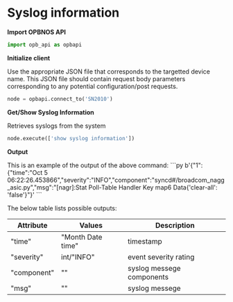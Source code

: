 # Syslog information

<strong>Import OPBNOS API</strong>

```py
import opb_api as opbapi
```

<strong>Initialize client</strong>
<p>Use the appropriate JSON file that corresponds to the targetted device name. This JSON file should contain request body parameters corresponding to any potential configuration/post requests.

```py
node = opbapi.connect_to('SN2010')
```

<strong>Get/Show Syslog Information</strong>
<p> Retrieves syslogs from the system

```py
node.execute(['show syslog information'])
```
<strong>Output</strong>
<p> This is an example of the output of the above command:
```py
b'{"1":{"time":"Oct 5 06:22:26.453866","severity":"INFO","component":"syncd#/broadcom_nagg_asic.py","msg":"[nagr]:Stat Poll-Table Handler Key map6 Data{'clear-all': 'false'}"}'
```
<p> The below table lists possible outputs:
<table>
 <tbody>
  <thead>
    <tr>
      <th>Attribute</th>
      <th>Values</th>
      <th>Description</th>
    </tr>
  </thead>
  <tbody>
    <tr>
      <td>"time"</td>
      <td>"Month Date time"</td>
      <td>timestamp</td>
    </tr>
    <tr>
      <td>"severity"</td>
      <td>int/"INFO"</td>
      <td>event severity rating</td>
    </tr>
    <tr>
      <td>"component"</td>
      <td>""</td>
      <td>syslog messege components</td>
    </tr>
    <tr>
      <td>"msg"</td>
      <td>""</td>
      <td>syslog messege</td>
    </tr>
  </tbody>
</table>
